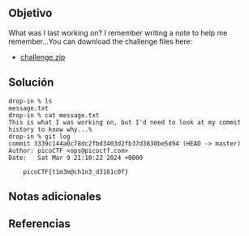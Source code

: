 ## Objetivo
What was I last working on? I remember writing a note to help me remember...You can download the challenge files here:

- [challenge.zip](https://artifacts.picoctf.net/c_titan/66/challenge.zip)
## Solución

```
drop-in % ls
message.txt
drop-in % cat message.txt 
This is what I was working on, but I'd need to look at my commit history to know why...%                                                                              drop-in % git log
commit 3339c144a0c78dc2fbd3403d2fb37d3830be5d94 (HEAD -> master)
Author: picoCTF <ops@picoctf.com>
Date:   Sat Mar 9 21:10:22 2024 +0000

    picoCTF{t1m3m@ch1n3_d3161c0f}

```
## Notas adicionales
## Referencias

